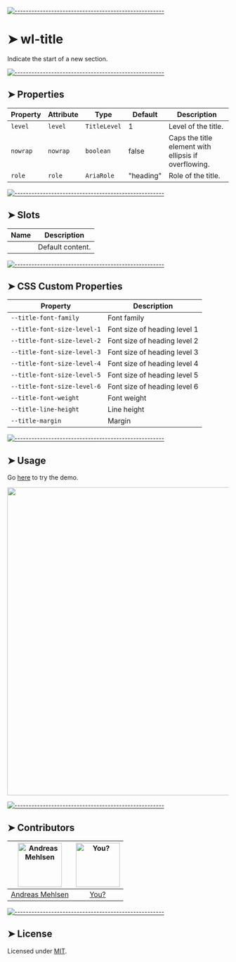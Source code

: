 
[![-----------------------------------------------------](https://raw.githubusercontent.com/andreasbm/readme/master/assets/lines/colored.png)](#wl-title)

# ➤ wl-title

Indicate the start of a new section.


[![-----------------------------------------------------](https://raw.githubusercontent.com/andreasbm/readme/master/assets/lines/colored.png)](#properties)

## ➤ Properties

| Property | Attribute | Type         | Default   | Description                                      |
|----------|-----------|--------------|-----------|--------------------------------------------------|
| `level`  | `level`   | `TitleLevel` | 1         | Level of the title.                              |
| `nowrap` | `nowrap`  | `boolean`    | false     | Caps the title element with ellipsis if overflowing. |
| `role`   | `role`    | `AriaRole`   | "heading" | Role of the title.                               |


[![-----------------------------------------------------](https://raw.githubusercontent.com/andreasbm/readme/master/assets/lines/colored.png)](#slots)

## ➤ Slots

| Name | Description      |
|------|------------------|
|      | Default content. |


[![-----------------------------------------------------](https://raw.githubusercontent.com/andreasbm/readme/master/assets/lines/colored.png)](#css-custom-properties)

## ➤ CSS Custom Properties

| Property                    | Description                  |
|-----------------------------|------------------------------|
| `--title-font-family`       | Font family                  |
| `--title-font-size-level-1` | Font size of heading level 1 |
| `--title-font-size-level-2` | Font size of heading level 2 |
| `--title-font-size-level-3` | Font size of heading level 3 |
| `--title-font-size-level-4` | Font size of heading level 4 |
| `--title-font-size-level-5` | Font size of heading level 5 |
| `--title-font-size-level-6` | Font size of heading level 6 |
| `--title-font-weight`       | Font weight                  |
| `--title-line-height`       | Line height                  |
| `--title-margin`            | Margin                       |



[![-----------------------------------------------------](https://raw.githubusercontent.com/andreasbm/readme/master/assets/lines/colored.png)](#usage)

## ➤ Usage

Go [here](https://weightless.dev/elements/title) to try the demo.

<a href="https://weightless.dev/elements/title" align="center">
  <img src="https://raw.githubusercontent.com/andreasbm/elements/master/screenshots/wl-title.png" width="700" />
</a>


[![-----------------------------------------------------](https://raw.githubusercontent.com/andreasbm/readme/master/assets/lines/colored.png)](#contributors)

## ➤ Contributors
	

| [<img alt="Andreas Mehlsen" src="https://avatars1.githubusercontent.com/u/6267397?s=460&v=4" width="100">](https://twitter.com/andreasmehlsen) | [<img alt="You?" src="https://joeschmoe.io/api/v1/random" width="100">](https://github.com/andreasbm/weightless/blob/master/CONTRIBUTING.md) |
|:--------------------------------------------------:|:--------------------------------------------------:|
| [Andreas Mehlsen](https://twitter.com/andreasmehlsen) | [You?](https://github.com/andreasbm/weightless/blob/master/CONTRIBUTING.md) |


[![-----------------------------------------------------](https://raw.githubusercontent.com/andreasbm/readme/master/assets/lines/colored.png)](#license)

## ➤ License
	
Licensed under [MIT](https://opensource.org/licenses/MIT).